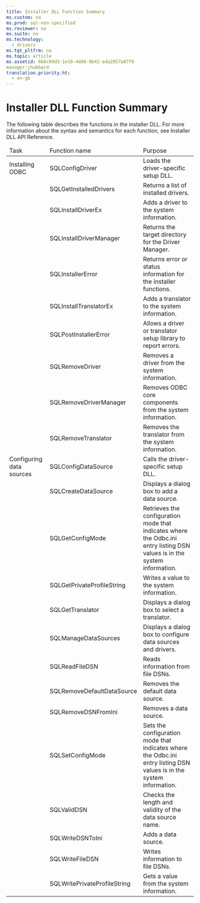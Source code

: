 ```yaml
---
title: Installer DLL Function Summary
ms.custom: na
ms.prod: sql-non-specified
ms.reviewer: na
ms.suite: na
ms.technology: 
  - drivers
ms.tgt_pltfrm: na
ms.topic: article
ms.assetid: 666c09d3-1e10-4d89-9b42-eda2957a87f0
manager:jhubbard
translation.priority.ht: 
  - en-gb
---
```

# Installer DLL Function Summary
<?xml version="1.0" encoding="utf-8"?>
<developerReferenceWithoutSyntaxDocument xmlns="http://ddue.schemas.microsoft.com/authoring/2003/5" xmlns:xlink="http://www.w3.org/1999/xlink" xmlns:xsi="http://www.w3.org/2001/XMLSchema-instance" xsi:schemaLocation="http://ddue.schemas.microsoft.com/authoring/2003/5 http://dduestorage.blob.core.windows.net/ddueschema/developer.xsd">
  <introduction>
    <para>The following table describes the functions in the installer DLL. For more information about the syntax and semantics for each function, see <legacyLink xlink:href="47fcadc3-f102-4989-9ee7-a1c65233142a">Installer DLL API Reference</legacyLink>.</para>
    <table xmlns:caps="http://schemas.microsoft.com/build/caps/2013/11">
      <thead>
        <tr>
          <TD>
            <para>Task</para>
          </TD>
          <TD>
            <para>Function name</para>
          </TD>
          <TD>
            <para>Purpose</para>
          </TD>
        </tr>
      </thead>
      <tbody>
        <tr>
          <TD>
            <para>Installing ODBC</para>
          </TD>
          <TD>
            <para>               <legacyLink xlink:href="4f681961-ac9f-4d88-b065-5258ba112642">SQLConfigDriver</legacyLink>             </para>
          </TD>
          <TD>
            <para>Loads the driver-specific setup DLL.</para>
          </TD>
        </tr>
        <tr>
          <TD>
            <para> </para>
          </TD>
          <TD>
            <para>               <legacyLink xlink:href="a1983a2e-0edf-422e-bd1b-ec5db40a34bc">SQLGetInstalledDrivers</legacyLink>             </para>
          </TD>
          <TD>
            <para>Returns a list of installed drivers.</para>
          </TD>
        </tr>
        <tr>
          <TD>
            <para> </para>
          </TD>
          <TD>
            <para>               <legacyLink xlink:href="1dd74544-f4e9-46e1-9b5f-c11d84fdab4c">SQLInstallDriverEx</legacyLink>             </para>
          </TD>
          <TD>
            <para>Adds a driver to the system information.</para>
          </TD>
        </tr>
        <tr>
          <TD>
            <para> </para>
          </TD>
          <TD>
            <para>               <legacyLink xlink:href="aebc439b-fffd-4d98-907a-0163f79aee8d">SQLInstallDriverManager</legacyLink>             </para>
          </TD>
          <TD>
            <para>Returns the target directory for the Driver Manager.</para>
          </TD>
        </tr>
        <tr>
          <TD>
            <para> </para>
          </TD>
          <TD>
            <para>               <legacyLink xlink:href="e6474b79-4d55-458f-81ce-abfafe357f83">SQLInstallerError</legacyLink>             </para>
          </TD>
          <TD>
            <para>Returns error or status information for the installer functions.</para>
          </TD>
        </tr>
        <tr>
          <TD>
            <para> </para>
          </TD>
          <TD>
            <para>               <legacyLink xlink:href="a0630602-53c1-4db0-98ce-70d160aedf8d">SQLInstallTranslatorEx</legacyLink>             </para>
          </TD>
          <TD>
            <para>Adds a translator to the system information.</para>
          </TD>
        </tr>
        <tr>
          <TD>
            <para> </para>
          </TD>
          <TD>
            <para>               <legacyLink xlink:href="4c60d827-b2d2-4f27-b220-daa9e1fcdd8d">SQLPostInstallerError</legacyLink>             </para>
          </TD>
          <TD>
            <para>Allows a driver or translator setup library to report errors.</para>
          </TD>
        </tr>
        <tr>
          <TD>
            <para> </para>
          </TD>
          <TD>
            <para>               <legacyLink xlink:href="9a3b4f8b-982b-44b9-ade6-754ff026dc90">SQLRemoveDriver</legacyLink>             </para>
          </TD>
          <TD>
            <para>Removes a driver from the system information.</para>
          </TD>
        </tr>
        <tr>
          <TD>
            <para> </para>
          </TD>
          <TD>
            <para>               <legacyLink xlink:href="3a41511f-6603-4b81-a815-7883874023c4">SQLRemoveDriverManager</legacyLink>             </para>
          </TD>
          <TD>
            <para>Removes ODBC core components from the system information.</para>
          </TD>
        </tr>
        <tr>
          <TD>
            <para> </para>
          </TD>
          <TD>
            <para>               <legacyLink xlink:href="c6feda49-0359-4224-8de9-77125cf2397b">SQLRemoveTranslator</legacyLink>             </para>
          </TD>
          <TD>
            <para>Removes the translator from the system information.</para>
          </TD>
        </tr>
        <tr>
          <TD>
            <para>Configuring data sources</para>
          </TD>
          <TD>
            <para>               <legacyLink xlink:href="f8d6e342-c010-434e-b1cd-f5371fb50a14">SQLConfigDataSource</legacyLink>             </para>
          </TD>
          <TD>
            <para>Calls the driver-specific setup DLL.</para>
          </TD>
        </tr>
        <tr>
          <TD>
            <para> </para>
          </TD>
          <TD>
            <para>               <legacyLink xlink:href="76ee851a-dca9-40cc-8e9e-eb3f74e560ee">SQLCreateDataSource</legacyLink>             </para>
          </TD>
          <TD>
            <para>Displays a dialog box to add a data source.</para>
          </TD>
        </tr>
        <tr>
          <TD>
            <para> </para>
          </TD>
          <TD>
            <para>               <legacyLink xlink:href="b96ab3b8-08d5-4fea-9ffe-e03043efbf2d">SQLGetConfigMode</legacyLink>             </para>
          </TD>
          <TD>
            <para>Retrieves the configuration mode that indicates where the Odbc.ini entry listing DSN values is in the system information.</para>
          </TD>
        </tr>
        <tr>
          <TD>
            <para> </para>
          </TD>
          <TD>
            <para>               <legacyLink xlink:href="b72ca065-4d67-48df-baac-e18379a8320a">SQLGetPrivateProfileString</legacyLink>             </para>
          </TD>
          <TD>
            <para>Writes a value to the system information.</para>
          </TD>
        </tr>
        <tr>
          <TD>
            <para> </para>
          </TD>
          <TD>
            <para>               <legacyLink xlink:href="33879db3-5ef9-4585-9be5-69376157e017">SQLGetTranslator</legacyLink>             </para>
          </TD>
          <TD>
            <para>Displays a dialog box to select a translator.</para>
          </TD>
        </tr>
        <tr>
          <TD>
            <para> </para>
          </TD>
          <TD>
            <para>               <legacyLink xlink:href="ac6d186f-b394-406c-94c4-c6331d1ca468">SQLManageDataSources</legacyLink>             </para>
          </TD>
          <TD>
            <para>Displays a dialog box to configure data sources and drivers.</para>
          </TD>
        </tr>
        <tr>
          <TD>
            <para> </para>
          </TD>
          <TD>
            <para>               <legacyLink xlink:href="ead464aa-cdc3-47dd-a0c0-997711205d31">SQLReadFileDSN</legacyLink>             </para>
          </TD>
          <TD>
            <para>Reads information from file DSNs.</para>
          </TD>
        </tr>
        <tr>
          <TD>
            <para> </para>
          </TD>
          <TD>
            <para>               <legacyLink xlink:href="db803266-57df-4864-a41b-901247549c1f">SQLRemoveDefaultDataSource</legacyLink>             </para>
          </TD>
          <TD>
            <para>Removes the default data source.</para>
          </TD>
        </tr>
        <tr>
          <TD>
            <para> </para>
          </TD>
          <TD>
            <para>               <legacyLink xlink:href="bb2e8273-7b61-4113-bfc8-f7ccc607c811">SQLRemoveDSNFromIni</legacyLink>             </para>
          </TD>
          <TD>
            <para>Removes a data source.</para>
          </TD>
        </tr>
        <tr>
          <TD>
            <para> </para>
          </TD>
          <TD>
            <para>               <legacyLink xlink:href="09eb88ea-b6f6-4eca-b19d-0951cebc6c0a">SQLSetConfigMode</legacyLink>             </para>
          </TD>
          <TD>
            <para>Sets the configuration mode that indicates where the Odbc.ini entry listing DSN values is in the system information.</para>
          </TD>
        </tr>
        <tr>
          <TD>
            <para> </para>
          </TD>
          <TD>
            <para>               <legacyLink xlink:href="930d1d89-337a-4429-85a2-84ee10555ac9">SQLValidDSN</legacyLink>             </para>
          </TD>
          <TD>
            <para>Checks the length and validity of the data source name.</para>
          </TD>
        </tr>
        <tr>
          <TD>
            <para> </para>
          </TD>
          <TD>
            <para>               <legacyLink xlink:href="dc7018b2-18d4-4657-96d0-086479a47474">SQLWriteDSNToIni</legacyLink>             </para>
          </TD>
          <TD>
            <para>Adds a data source.</para>
          </TD>
        </tr>
        <tr>
          <TD>
            <para> </para>
          </TD>
          <TD>
            <para>               <legacyLink xlink:href="9e18f56f-1061-416b-83d4-ffeec42ab5a9">SQLWriteFileDSN</legacyLink>             </para>
          </TD>
          <TD>
            <para>Writes information to file DSNs.</para>
          </TD>
        </tr>
        <tr>
          <TD>
            <para> </para>
          </TD>
          <TD>
            <para>               <legacyLink xlink:href="526f36a4-92ed-4874-9725-82d27c0b86f9">SQLWritePrivateProfileString</legacyLink>             </para>
          </TD>
          <TD>
            <para>Gets a value from the system information.</para>
          </TD>
        </tr>
      </tbody>
    </table>
  </introduction>
  <relatedTopics />
</developerReferenceWithoutSyntaxDocument>